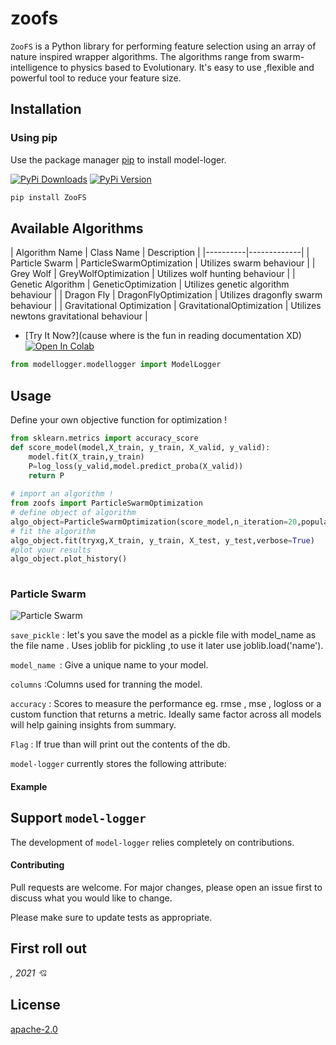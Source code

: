 # zoofs


``ZooFS`` is a Python library for performing feature selection using an array of nature inspired wrapper algorithms. The algorithms range from swarm-intelligence to physics based to Evolutionary. 
It's easy to use ,flexible and powerful tool to reduce your feature size.  

## Installation

### Using pip

Use the package manager [pip](https://pip.pypa.io/en/stable/) to install model-loger.

[![PyPi Downloads]()]()
[![PyPi Version]()]()

```bash
pip install ZooFS
```

## Available Algorithms 
| Algorithm Name | Class Name | Description |
|----------|-------------|
|  Particle Swarm  | ParticleSwarmOptimization | Utilizes swarm behaviour |
| Grey Wolf | GreyWolfOptimization | Utilizes wolf hunting behaviour |
| Genetic Algorithm | GeneticOptimization | Utilizes genetic algorithm behaviour |
| Dragon Fly | DragonFlyOptimization | Utilizes dragonfly swarm behaviour |
| Gravitational Optimization | GravitationalOptimization | Utilizes newtons gravitational behaviour |

* [Try It Now?](cause where is the fun in reading documentation XD) [![Open In Colab](https://camo.githubusercontent.com/52feade06f2fecbf006889a904d221e6a730c194/68747470733a2f2f636f6c61622e72657365617263682e676f6f676c652e636f6d2f6173736574732f636f6c61622d62616467652e737667)]() 

```python
from modellogger.modellogger import ModelLogger
```
## Usage
Define your own objective function for optimization !
```python
from sklearn.metrics import accuracy_score
def score_model(model,X_train, y_train, X_valid, y_valid):      
    model.fit(X_train,y_train)  
    P=log_loss(y_valid,model.predict_proba(X_valid))
    return P
    
# import an algorithm !  
from zoofs import ParticleSwarmOptimization
# define object of algorithm
algo_object=ParticleSwarmOptimization(score_model,n_iteration=20,population_size=20,minimize=True) 
# fit the algorithm
algo_object.fit(tryxg,X_train, y_train, X_test, y_test,verbose=True)
#plot your results
algo_object.plot_history()
   
```

### Particle Swarm
![Particle Swarm](https://media.giphy.com/media/tBRQNyh6fKBpSy2oif/giphy.gif)

``save_pickle`` : let's you save the model as a pickle file with model_name as the
file name . Uses joblib for pickling ,to use it later use joblib.load('name').

``model_name ``: Give a unique name to your model.

``columns`` :Columns used for tranning the model.

``accuracy`` : Scores to measure the performance eg. rmse , mse , logloss or a custom function that returns a metric.
           Ideally same factor across all models will help gaining insights from summary.

``Flag`` : If true than will print out the contents of the db.   

`model-logger` currently stores the following attribute:


#### Example


## Support `model-logger`

The development of ``model-logger`` relies completely on contributions.

#### Contributing
Pull requests are welcome. For major changes, please open an issue first to discuss what you would like to change.

Please make sure to update tests as appropriate.

## First roll out 
*, 2021 💘*

## License
[apache-2.0](https://choosealicense.com/licenses/apache-2.0/)

